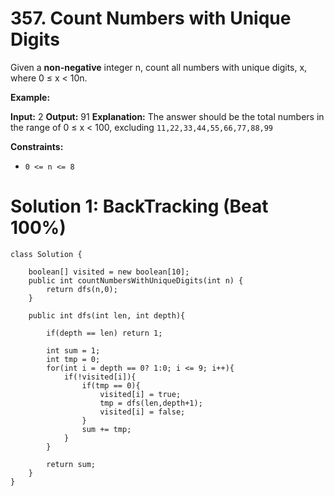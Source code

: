 # 357. Count Numbers with Unique Digits
Given a  **non-negative**  integer n, count all numbers with unique digits, x, where 0 ≤ x < 10n.

**Example:**

**Input:** 2
**Output:** 91 
**Explanation:** The answer should be the total numbers in the range of 0 ≤ x < 100, 
             excluding `11,22,33,44,55,66,77,88,99`

**Constraints:**

-   `0 <= n <= 8`

# Solution 1: BackTracking (Beat 100%)
```
class Solution {
    
    boolean[] visited = new boolean[10];
    public int countNumbersWithUniqueDigits(int n) {
        return dfs(n,0);
    }
    
    public int dfs(int len, int depth){
        
        if(depth == len) return 1;
        
        int sum = 1;
        int tmp = 0;
        for(int i = depth == 0? 1:0; i <= 9; i++){
            if(!visited[i]){
                if(tmp == 0){
                    visited[i] = true;
                    tmp = dfs(len,depth+1);    
                    visited[i] = false;
                }
                sum += tmp;
            }
        }
        
        return sum;
    }
}
```